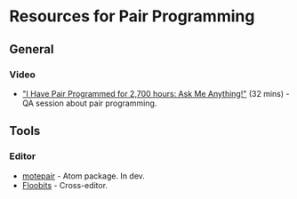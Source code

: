 # Resources for Pair Programming

## General

### Video

- ["I Have Pair Programmed for 2,700 hours: Ask Me Anything!"](https://www.youtube.com/watch?v=rIcUXcyC6BA) (32 mins) - QA session about pair programming.

## Tools

### Editor

- [motepair](https://github.com/motepair/motepair) - Atom package. In dev.
- [Floobits](https://floobits.com/) - Cross-editor.
